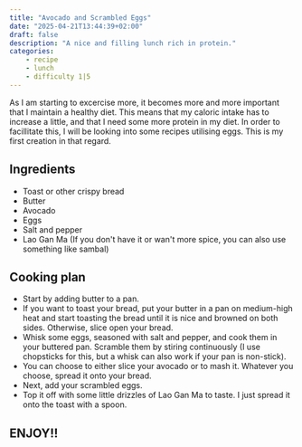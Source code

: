 ```yaml
---
title: "Avocado and Scrambled Eggs"
date: "2025-04-21T13:44:39+02:00"
draft: false
description: "A nice and filling lunch rich in protein."
categories: 
    - recipe
    - lunch
    - difficulty 1|5
---
```


As I am starting to excercise more, it becomes more and more important that I maintain a healthy diet. This means that my caloric intake has to increase a little, and that I need some more protein in my diet. In order to facillitate this, I will be looking into some recipes utilising eggs. This is my first creation in that regard. 

## Ingredients
- Toast or other crispy bread
- Butter
- Avocado
- Eggs
- Salt and pepper
- Lao Gan Ma (If you don't have it or wan't more spice, you can also use something like sambal) 

## Cooking plan
- Start by adding butter to a pan. 
- If you want to toast your bread, put your butter in a pan on medium-high heat and start toasting the bread until it is nice and browned on both sides. Otherwise, slice open your bread. 
- Whisk some eggs, seasoned with salt and pepper, and cook them in your buttered pan. Scramble them by stiring continuously (I use chopsticks for this, but a whisk can also work if your pan is non-stick). 
- You can choose to either slice your avocado or to mash it. Whatever you choose, spread it onto your bread. 
- Next, add your scrambled eggs. 
- Top it off with some little drizzles of Lao Gan Ma to taste. I just spread it onto the toast with a spoon. 

## ENJOY!!
